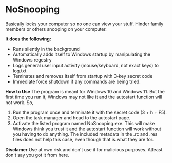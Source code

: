 # NoSnooping 

Basically locks your computer so no one can view your stuff.
Hinder family members or others snooping on your computer.

**It does the following:**
- Runs silently in the background
- Automatically adds itself to Windows startup by manipulating the Windows regestry
- Logs general user input activity (mouse/keyboard, not exact keys) to log.txt
- Teminates and removes itself from startup with 3-key secret code
- Immediate force shutdown if any commands are being tried.

**How to Use**
The program is meant for Windows 10 and Windows 11.
But the first time you run it, Windows may not like it and the autostart function will not work.
So, 
1. Run the program once and terminate it with the secret code (3 + h + F5).
2. Open the task manager and head to the autostart page.
3. Activate the listed program named NoSnooping.exe.
This will make Windows think you trust it and the autostart function will work without you having to do anything.
The included metadata in the .rc and .res files does not help this case, even though that is what they are for.

**Disclamer**
Use at own risk and don't use it for malicious purposes. Atleast don't say you got it from here.


